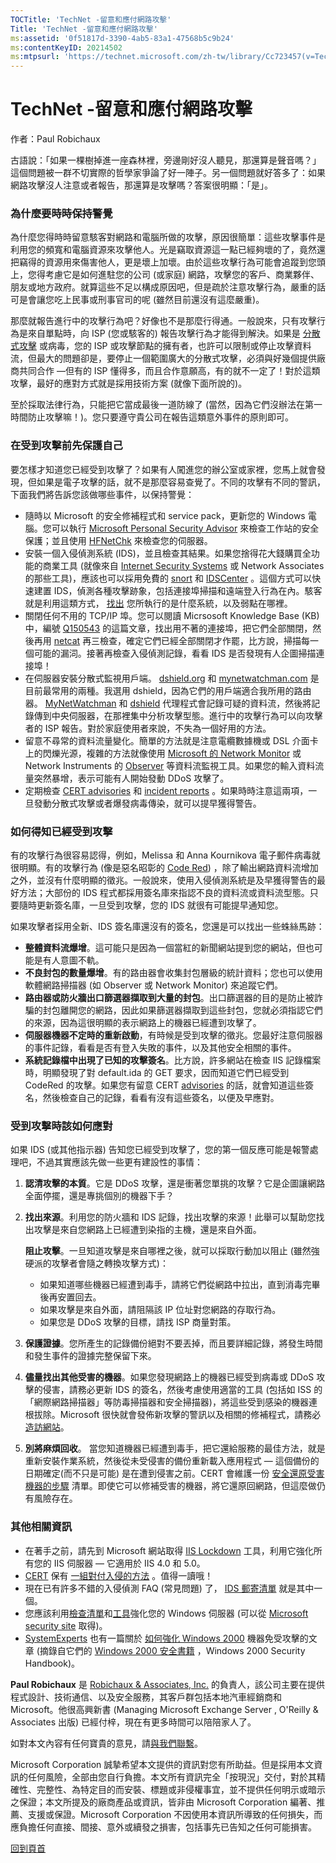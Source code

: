 ```yaml
---
TOCTitle: 'TechNet -留意和應付網路攻擊'
Title: 'TechNet -留意和應付網路攻擊'
ms:assetid: '0f51817d-3390-4ab5-83a1-47568b5c9b24'
ms:contentKeyID: 20214502
ms:mtpsurl: 'https://technet.microsoft.com/zh-tw/library/Cc723457(v=TechNet.10)'
---
```


TechNet -留意和應付網路攻擊
===========================

作者：Paul Robichaux

古語說：「如果一棵樹掉進一座森林裡，旁邊剛好沒人聽見，那還算是聲音嗎？」這個問題被一群不切實際的哲學家爭論了好一陣子。另一個問題就好答多了：如果網路攻擊沒人注意或者報告，那還算是攻擊嗎？答案很明顯：「是」。

### 為什麼要時時保持警覺

為什麼您得時時留意駭客對網路和電腦所做的攻擊，原因很簡單：這些攻擊事件是利用您的頻寬和電腦資源來攻擊他人。光是竊取資源這一點已經夠壞的了，竟然還把竊得的資源用來傷害他人，更是壞上加壞。由於這些攻擊行為可能會追蹤到您頭上，您得考慮它是如何進駐您的公司 (或家庭) 網路，攻擊您的客戶、商業夥伴、朋友或地方政府。就算這些不足以構成原因吧，但是疏於注意攻擊行為，嚴重的話可是會讓您吃上民事或刑事官司的呢 (雖然目前還沒有這麼嚴重)。

那麼就報告進行中的攻擊行為吧？好像也不是那麼行得通。一般說來，只有攻擊行為是來自單點時，向 ISP (您或駭客的) 報告攻擊行為才能得到解決。如果是 [分散式攻擊](https://www.microsoft.com/taiwan/technet/security/bestprac/ddosatku.aspx) 或病毒，您的 ISP 或攻擊節點的擁有者，也許可以限制或停止攻擊資料流，但最大的問題卻是，要停止一個範圍廣大的分散式攻擊，必須與好幾個提供廠商共同合作 —但有的 ISP 懂得多，而且合作意願高，有的就不一定了！對於這類攻擊，最好的應對方式就是採用技術方案 (就像下面所說的)。

至於採取法律行為，只能把它當成最後一道防線了 (當然，因為它們沒辦法在第一時間防止攻擊嘛！)。您只要遵守貴公司在報告這類意外事件的原則即可。

### 在受到攻擊前先保護自己

要怎樣才知道您已經受到攻擊了？如果有人闖進您的辦公室或家裡，您馬上就會發現，但如果是電子攻擊的話，就不是那麼容易查覺了。不同的攻擊有不同的警訊，下面我們將告訴您該做哪些事件，以保持警覺：

-   隨時以 Microsoft 的安全修補程式和 service pack，更新您的 Windows 電腦。您可以執行 [Microsoft Personal Security Advisor](https://www.microsoft.com/technet/security/tools/mpsa.mspx) 來檢查工作站的安全保護；並且使用 [HFNetChk](https://www.microsoft.com/technet/security/tools/hfnetchk.mspx) 來檢查您的伺服器。
-   安裝一個入侵偵測系統 (IDS)，並且檢查其結果。如果您捨得花大錢購買全功能的商業工具 (就像來自 [Internet Security Systems](https://www.iss.net/) 或 Network Associates 的那些工具)，應該也可以採用免費的 [snort](https://www.snort.org/) 和 [IDSCenter](https://www.snort.org/downloads/idscenter.zip) 。這個方式可以快速建置 IDS，偵測各種攻擊跡象，包括連接埠掃描和遠端登入行為在內。駭客就是利用這類方式， [找出](https://www.cert.org/incident_notes/in-98-06.html) 您所執行的是什麼系統，以及弱點在哪裡。
-   關閉任何不用的 TCP/IP 埠。您可以閱讀 Micrsosoft Knowledge Base (KB) 中，編號 [Q150543](https://support.microsoft.com/support/kb/articles/q150/5/43.asp) 的這篇文章，找出用不著的連接埠，把它們全部關閉，然後再用 [netcat](https://www.atstake.com/research/redirect.html) 再三檢查，確定它們已經全部關閉才作罷，比方說，掃描每一個可能的漏泀。接著再檢查入侵偵測記錄，看看 IDS 是否發現有人企圖掃描連接埠！
-   在伺服器安裝分散式監視用戶端。 [dshield.org](https://www.dshield.org/) 和 [mynetwatchman.com](https://www.mynetwatchman.com/) 是目前最常用的兩種。我選用 dshield，因為它們的用戶端適合我所用的路由器。 [MyNetWatchman](https://www.mynetwatchman.com/) 和 [dshield](https://www.dshield.org/howto.html) 代理程式會記錄可疑的資料流，然後將記錄傳到中央伺服器，在那裡集中分析攻擊型態。進行中的攻擊行為可以向攻擊者的 ISP 報告。對於家庭使用者來說，不失為一個好用的方法。
-   留意不尋常的資料流量變化。簡單的方法就是注意電纜數據機或 DSL 介面卡上的閃爍光源，複雜的方法就像使用 [Microsoft 的 Network Monitor](https://support.microsoft.com/support/kb/articles/q148/9/42.asp) 或 Network Instruments 的 [Observer](https://www.mynetwatchman.com/) 等資料流監視工具。如果您的輸入資料流量突然暴增，表示可能有人開始發動 DDoS 攻擊了。
-   定期檢查 [CERT advisories](https://www.cert.org/advisories/) 和 [incident reports](https://www.incidents.org/) 。如果時時注意這兩項，一旦發動分散式攻擊或者爆發病毒傳染，就可以提早獲得警告。

### 如何得知已經受到攻擊

有的攻擊行為很容易認得，例如，Melissa 和 Anna Kournikova 電子郵件病毒就很明顯。有的攻擊行為 (像是惡名昭彰的 [Code Red](https://www.microsoft.com/technet/security/topics/virus/newred.mspx)) ，除了輸出網路資料流增加之外，並沒有什麼明顯的徵兆。一般說來，使用入侵偵測系統是及早獲得警告的最好方法；大部份的 IDS 程式都採用簽名庫來指認不良的資料流或資料流型態。只要隨時更新簽名庫，一旦受到攻擊，您的 IDS 就很有可能提早通知您。

如果攻擊者採用全新、IDS 簽名庫還沒有的簽名，您還是可以找出一些蛛絲馬跡：

-   **整體資料流爆增**。這可能只是因為一個當紅的新聞網站提到您的網站，但也可能是有人意圖不軌。
-   **不良封包的數量爆增**。有的路由器會收集封包層級的統計資料；您也可以使用軟體網路掃描器 (如 Observer 或 Network Monitor) 來追蹤它們。
-   **路由器或防火牆出口篩選器擷取到大量的封包**。出口篩選器的目的是防止被詐騙的封包離開您的網路，因此如果篩選器擷取到這些封包，您就必須指認它們的來源，因為這很明顯的表示網路上的機器已經遭到攻擊了。
-   **伺服器機器不定時的重新啟動**，有時候是受到攻擊的徵兆。您最好注意伺服器的事件記錄，看看是否有登入失敗的事件，以及其他安全相關的事件。
-   **系統記錄檔中出現了已知的攻擊簽名**。比方說，許多網站在檢查 IIS 記錄檔案時，明顯發現了對 default.ida 的 GET 要求，因而知道它們已經受到 CodeRed 的攻擊。如果您有留意 CERT [advisories](https://www.cert.org/advisories/) 的話，就會知道這些簽名，然後檢查自己的記錄，看看有沒有這些簽名，以便及早應對。

### 受到攻擊時該如何應對

如果 IDS (或其他指示器) 告知您已經受到攻擊了，您的第一個反應可能是報警處理吧，不過其實應該先做一些更有建設性的事情：

1.  **認清攻擊的本質**。它是 DDoS 攻擊，還是衝著您單挑的攻擊？它是企圖讓網路全面停擺，還是專挑個別的機器下手？
2.  **找出來源**。利用您的防火牆和 IDS 記錄，找出攻擊的來源！此舉可以幫助您找出攻擊是來自您網路上已經遭到染指的主機，還是來自外面。

    **阻止攻擊**。一旦知道攻擊是來自哪裡之後，就可以採取行動加以阻止 (雖然強硬派的攻擊者會隨之轉換攻擊方式)：

    -   如果知道哪些機器已經遭到毒手，請將它們從網路中拉出，直到消毒完畢後再安置回去。
    -   如果攻擊是來自外面，請阻隔該 IP 位址對您網路的存取行為。
    -   如果您是 DDoS 攻擊的目標，請找 ISP 商量對策。

3.  **保護證據**。您所產生的記錄備份絕對不要丟掉，而且要詳細記錄，將發生時間和發生事件的證據完整保留下來。
4.  **儘量找出其他受害的機器**。如果您發現網路上的機器已經受到病毒或 DDoS 攻擊的侵害，請務必更新 IDS 的簽名，然後考慮使用適當的工具 (包括如 ISS 的「網際網路掃描器」等防毒掃描器和安全掃描器)，將這些受到感染的機器連根拔除。Microsoft 很快就會發佈新攻擊的警訊以及相關的修補程式，請務必 [造訪網站](https://www.microsoft.com/taiwan/technet/security/)。
5.  **別將麻煩回收**。 當您知道機器已經遭到毒手，把它還給服務的最佳方法，就是重新安裝作業系統，然後從未受侵害的備份重新載入應用程式 — 這個備份的日期確定(而不只是可能) 是在遭到侵害之前。CERT 會維護一份 [安全還原受害機器的步驟](https://www.cert.org/tech_tips/root_compromise.html) 清單。即使它可以修補受害的機器，將它還原回網路，但這麼做仍有風險存在。

### 其他相關資訊

-   在著手之前，請先到 Microsoft 網站取得 [IIS Lockdown](https://www.microsoft.com/technet/security/tools/locktool.mspx) 工具，利用它強化所有您的 IIS 伺服器 — 它適用於 IIS 4.0 和 5.0。
-   [CERT](https://www.cert.org/) 保有 [一組對付入侵的方法](https://www.cert.org/security-improvement/phase5.html) 。值得一讀哦！
-   現在已有許多不錯的入侵偵測 FAQ (常見問題) 了， [IDS 郵寄清單](https://www.packetnexus.com/idsfaq/section_3.html) 就是其中一個。
-   您應該利用[檢查清單](https://www.microsoft.com/technet/security/chklist/default.mspx)和[工具](https://www.microsoft.com/technet/community/scriptcenter/tools/default.mspx)強化您的 Windows 伺服器 (可以從 [Microsoft security site](https://www.microsoft.com/taiwan/security/) 取得)。
-   [SystemExperts](https://www.systemexperts.com/) 也有一篇關於 [如何強化 Windows 2000](https://www.systemexperts.com/tutors/hardenw2k101.pdf) 機器免受攻擊的文章 (摘錄自它們的 [Windows 2000 安全書籍](https://btobsearch.barnesandnoble.com/booksearch/isbninquiry.asp?sourceid=0039356951&btob=y&isbn=0072124334) ，Windows 2000 Security Handbook)。

**Paul Robichaux** 是 [Robichaux & Associates, Inc.](https://www.robichaux.net/) 的負責人，該公司主要在提供程式設計、技術通信、以及安全服務，其客戶群包括本地汽車經銷商和 Microsoft。他很高興新書 (Managing Microsoft Exchange Server , O'Reilly & Associates 出版) 已經付梓，現在有更多時間可以陪陪家人了。

如對本文內容有任何寶貴的意見，請[與我們聯繫](https://www.microsoft.com/taiwan/misc/mstc/contactus.htm)。

Microsoft Corporation 誠摯希望本文提供的資訊對您有所助益。但是採用本文資訊的任何風險，全部由您自行負擔。本文所有資訊完全「按現況」交付，對於其精確性、完整性、為特定目的而安裝、標題或非侵權事宜，並不提供任何明示或暗示之保證；本文所提及的廠商產品或資訊，皆非由 Microsoft Corporation 編著、推薦、支援或保證。Microsoft Corporation 不因使用本資訊所導致的任何損失，而應負擔任何直接、間接、意外或續發之損害，包括事先已告知之任何可能損害。

[](#mainsection)[回到頁首](#mainsection)
